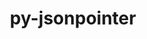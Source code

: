 ---
title: "py-jsonpointer"
layout: cache
categories: [package, develop]
meta: {"compilers": ["none"], "num_specs": 205, "num_specs_by_stack": {"data-vis-sdk": 50, "e4s": 8, "e4s-neoverse-v2": 95, "e4s-oneapi": 52, "root": 205}, "oss": ["ubuntu20.04", "ubuntu22.04", "ubuntu24.04"], "platforms": ["linux"], "stacks": ["data-vis-sdk", "e4s", "e4s-neoverse-v2", "e4s-oneapi", "root"], "targets": ["neoverse_v2", "x86_64_v3"], "versions": ["1.9", "2.0", "3.0.0"]}
spec_details: [{"compiler": "none", "hash": "22wjdmrredyglmxj6dgtjt7uzrb624go", "os": "ubuntu22.04", "platform": "linux", "size": "-", "stacks": ["e4s-neoverse-v2", "root"], "target": "neoverse_v2", "variants": ["build_system=python_pip"], "versions": ["2.0"]}, {"compiler": "none", "hash": "23pzb6yfgvx7eg4hgsulhbme7shtynxh", "os": "ubuntu22.04", "platform": "linux", "size": "-", "stacks": ["e4s-oneapi", "root"], "target": "x86_64_v3", "variants": ["build_system=python_pip"], "versions": ["1.9"]}, {"compiler": "none", "hash": "24ky4kn53zj2so6efw4pqk3dm2yzwa5e", "os": "ubuntu22.04", "platform": "linux", "size": "-", "stacks": ["e4s-oneapi", "root"], "target": "x86_64_v3", "variants": ["build_system=python_pip"], "versions": ["1.9"]}, {"compiler": "none", "hash": "24nev3zts5tfpte72ii6lfd3ft52lhqk", "os": "ubuntu22.04", "platform": "linux", "size": "-", "stacks": ["e4s-neoverse-v2", "root"], "target": "neoverse_v2", "variants": ["build_system=python_pip"], "versions": ["2.0"]}, {"compiler": "none", "hash": "2ejq6a633vro3f7shs5u5gkrcw2boell", "os": "ubuntu22.04", "platform": "linux", "size": "-", "stacks": ["e4s-neoverse-v2", "root"], "target": "neoverse_v2", "variants": ["build_system=python_pip"], "versions": ["1.9"]}, {"compiler": "none", "hash": "2loekk6lbmv3w5z3ccvjuxq5dii46blj", "os": "ubuntu22.04", "platform": "linux", "size": "-", "stacks": ["e4s-neoverse-v2", "root"], "target": "neoverse_v2", "variants": ["build_system=python_pip"], "versions": ["1.9"]}, {"compiler": "none", "hash": "2qoltwcoais5e66awhzdmfhnkpwu36sg", "os": "ubuntu22.04", "platform": "linux", "size": "-", "stacks": ["e4s-neoverse-v2", "root"], "target": "neoverse_v2", "variants": ["build_system=python_pip"], "versions": ["2.0"]}, {"compiler": "none", "hash": "2v4u55gku5wcauhn2lpj3zbfn7f7uhtd", "os": "ubuntu22.04", "platform": "linux", "size": "-", "stacks": ["e4s", "root"], "target": "x86_64_v3", "variants": ["build_system=python_pip"], "versions": ["1.9"]}, {"compiler": "none", "hash": "2winn3cwt3ccotkau6ckvsaagp4c5mvb", "os": "ubuntu22.04", "platform": "linux", "size": "-", "stacks": ["e4s-neoverse-v2", "root"], "target": "neoverse_v2", "variants": ["build_system=python_pip"], "versions": ["2.0"]}, {"compiler": "none", "hash": "2yk3opjaid7jrbyyo7tcmnnzjh43n4rb", "os": "ubuntu22.04", "platform": "linux", "size": "-", "stacks": ["e4s-oneapi", "root"], "target": "x86_64_v3", "variants": ["build_system=python_pip"], "versions": ["1.9"]}, {"compiler": "none", "hash": "3h6odpmsabkbw2w33cs3gqv7ag6nkxzt", "os": "ubuntu22.04", "platform": "linux", "size": "-", "stacks": ["e4s-neoverse-v2", "root"], "target": "neoverse_v2", "variants": ["build_system=python_pip"], "versions": ["2.0"]}, {"compiler": "none", "hash": "3krwyj7vqynwhe4ifhq4lemfzm5w4ly2", "os": "ubuntu22.04", "platform": "linux", "size": "-", "stacks": ["e4s-oneapi", "root"], "target": "x86_64_v3", "variants": ["build_system=python_pip"], "versions": ["1.9"]}, {"compiler": "none", "hash": "3mrzzjlvs7vzmnfsoghsiljs6i2k2hkp", "os": "ubuntu20.04", "platform": "linux", "size": "-", "stacks": ["data-vis-sdk", "root"], "target": "x86_64_v3", "variants": ["build_system=python_pip"], "versions": ["2.0"]}, {"compiler": "none", "hash": "3svutb7ergr64vyrvt2i3yyymrtq6i56", "os": "ubuntu22.04", "platform": "linux", "size": "-", "stacks": ["e4s-neoverse-v2", "root"], "target": "neoverse_v2", "variants": ["build_system=python_pip"], "versions": ["2.0"]}, {"compiler": "none", "hash": "3tk7k6zy2fdjkpaqree46jf2rxr3w3eu", "os": "ubuntu22.04", "platform": "linux", "size": "-", "stacks": ["e4s-neoverse-v2", "root"], "target": "neoverse_v2", "variants": ["build_system=python_pip"], "versions": ["2.0"]}, {"compiler": "none", "hash": "3tvpyigammrnq7xcpogxvxd7byp4y6er", "os": "ubuntu22.04", "platform": "linux", "size": "-", "stacks": ["e4s-neoverse-v2", "root"], "target": "neoverse_v2", "variants": ["build_system=python_pip"], "versions": ["1.9"]}, {"compiler": "none", "hash": "3u6dgmna7uxnvrhixnntajlyurwufspg", "os": "ubuntu22.04", "platform": "linux", "size": "-", "stacks": ["e4s-neoverse-v2", "root"], "target": "neoverse_v2", "variants": ["build_system=python_pip"], "versions": ["2.0"]}, {"compiler": "none", "hash": "46qp7gipebxltmuag4fz5phpoe55fpcq", "os": "ubuntu20.04", "platform": "linux", "size": "-", "stacks": ["data-vis-sdk", "root"], "target": "x86_64_v3", "variants": ["build_system=python_pip"], "versions": ["2.0"]}, {"compiler": "none", "hash": "4ejhvyyeoxdqsb2wxjsnmu3tio6prnjj", "os": "ubuntu22.04", "platform": "linux", "size": "-", "stacks": ["e4s-oneapi", "root"], "target": "x86_64_v3", "variants": ["build_system=python_pip"], "versions": ["1.9"]}, {"compiler": "none", "hash": "4n3dis77koaaqxwuwvu6dsp5chewgabo", "os": "ubuntu22.04", "platform": "linux", "size": "-", "stacks": ["e4s-neoverse-v2", "root"], "target": "neoverse_v2", "variants": ["build_system=python_pip"], "versions": ["1.9"]}, {"compiler": "none", "hash": "52imd7pfqxs4bu6kaxfodimbmgenoyg4", "os": "ubuntu22.04", "platform": "linux", "size": "-", "stacks": ["e4s-neoverse-v2", "root"], "target": "neoverse_v2", "variants": ["build_system=python_pip"], "versions": ["2.0"]}, {"compiler": "none", "hash": "563kpumff5ffhyl44t57oncme4p4oi5c", "os": "ubuntu20.04", "platform": "linux", "size": "-", "stacks": ["data-vis-sdk", "root"], "target": "x86_64_v3", "variants": ["build_system=python_pip"], "versions": ["2.0"]}, {"compiler": "none", "hash": "56drztrhgavnxoqs5oqbt5qzu3tdmdvo", "os": "ubuntu22.04", "platform": "linux", "size": "-", "stacks": ["e4s-neoverse-v2", "root"], "target": "neoverse_v2", "variants": ["build_system=python_pip"], "versions": ["1.9"]}, {"compiler": "none", "hash": "56iagufbe3xl5gwgkrg4ymwk5n2kwjvf", "os": "ubuntu22.04", "platform": "linux", "size": "-", "stacks": ["e4s-oneapi", "root"], "target": "x86_64_v3", "variants": ["build_system=python_pip"], "versions": ["1.9"]}, {"compiler": "none", "hash": "57ab4mtoq6ndsk5cnhvljbwmtv3fa4zy", "os": "ubuntu22.04", "platform": "linux", "size": "-", "stacks": ["e4s-neoverse-v2", "root"], "target": "neoverse_v2", "variants": ["build_system=python_pip"], "versions": ["1.9"]}, {"compiler": "none", "hash": "57wfp6jhdajl6fzixyndvmuxrb64fni4", "os": "ubuntu20.04", "platform": "linux", "size": "-", "stacks": ["data-vis-sdk", "root"], "target": "x86_64_v3", "variants": ["build_system=python_pip"], "versions": ["2.0"]}, {"compiler": "none", "hash": "5ifbxt5swvmtmpb2q4h4sow3ofcnjtca", "os": "ubuntu22.04", "platform": "linux", "size": "-", "stacks": ["e4s-oneapi", "root"], "target": "x86_64_v3", "variants": ["build_system=python_pip"], "versions": ["1.9"]}, {"compiler": "none", "hash": "5zscx4vfjqy3ume22q3eocl2uarji66p", "os": "ubuntu22.04", "platform": "linux", "size": "-", "stacks": ["e4s-oneapi", "root"], "target": "x86_64_v3", "variants": ["build_system=python_pip"], "versions": ["1.9"]}, {"compiler": "none", "hash": "63ms5xwwtgb7yzegpqsbbo6gbzgt3v4y", "os": "ubuntu20.04", "platform": "linux", "size": "-", "stacks": ["data-vis-sdk", "root"], "target": "x86_64_v3", "variants": ["build_system=python_pip"], "versions": ["2.0"]}, {"compiler": "none", "hash": "6bcqwmelwduwalzk23guozekul5qlu3h", "os": "ubuntu22.04", "platform": "linux", "size": "-", "stacks": ["e4s-neoverse-v2", "root"], "target": "neoverse_v2", "variants": ["build_system=python_pip"], "versions": ["1.9"]}, {"compiler": "none", "hash": "6ccffqbtb7vetab4ulnfgdwz5nwuzss2", "os": "ubuntu20.04", "platform": "linux", "size": "-", "stacks": ["data-vis-sdk", "root"], "target": "x86_64_v3", "variants": ["build_system=python_pip"], "versions": ["2.0"]}, {"compiler": "none", "hash": "6ji46yn5x4pg4gyjkm3ajnj4oieep3ut", "os": "ubuntu20.04", "platform": "linux", "size": "-", "stacks": ["data-vis-sdk", "root"], "target": "x86_64_v3", "variants": ["build_system=python_pip"], "versions": ["2.0"]}, {"compiler": "none", "hash": "6jsh6rus4bkgxmyifdumtliucmvngi7e", "os": "ubuntu22.04", "platform": "linux", "size": "-", "stacks": ["e4s-oneapi", "root"], "target": "x86_64_v3", "variants": ["build_system=python_pip"], "versions": ["1.9"]}, {"compiler": "none", "hash": "6ndkzlbbyxrohzvgo3ofmp7tjf43rv56", "os": "ubuntu22.04", "platform": "linux", "size": "-", "stacks": ["e4s-neoverse-v2", "root"], "target": "neoverse_v2", "variants": ["build_system=python_pip"], "versions": ["3.0.0"]}, {"compiler": "none", "hash": "6pafquxio4ub23kf4fl4ifwigyly67sf", "os": "ubuntu20.04", "platform": "linux", "size": "-", "stacks": ["data-vis-sdk", "root"], "target": "x86_64_v3", "variants": ["build_system=python_pip"], "versions": ["2.0"]}, {"compiler": "none", "hash": "6wkb73hcns7446un2j2ep35li2dhwwyc", "os": "ubuntu22.04", "platform": "linux", "size": "-", "stacks": ["e4s-neoverse-v2", "root"], "target": "neoverse_v2", "variants": ["build_system=python_pip"], "versions": ["1.9"]}, {"compiler": "none", "hash": "75mgrkhbvvoqourgc4nfaszjqdyq2tv4", "os": "ubuntu20.04", "platform": "linux", "size": "-", "stacks": ["data-vis-sdk", "root"], "target": "x86_64_v3", "variants": ["build_system=python_pip"], "versions": ["2.0"]}, {"compiler": "none", "hash": "7gj7v26sw2jtsuymrnav7hc5t22ilt3b", "os": "ubuntu22.04", "platform": "linux", "size": "-", "stacks": ["e4s-neoverse-v2", "root"], "target": "neoverse_v2", "variants": ["build_system=python_pip"], "versions": ["2.0"]}, {"compiler": "none", "hash": "7qjkl62kh4iwpt6ieetvvpb26v7it4dx", "os": "ubuntu22.04", "platform": "linux", "size": "-", "stacks": ["e4s-neoverse-v2", "root"], "target": "neoverse_v2", "variants": ["build_system=python_pip"], "versions": ["3.0.0"]}, {"compiler": "none", "hash": "7t4sfd2y63mgeck3mzva7sab3hsaljfd", "os": "ubuntu22.04", "platform": "linux", "size": "-", "stacks": ["e4s-neoverse-v2", "root"], "target": "neoverse_v2", "variants": ["build_system=python_pip"], "versions": ["2.0"]}, {"compiler": "none", "hash": "7urx4jnctjjj2d4ukmxnfpu4ysfztuvc", "os": "ubuntu22.04", "platform": "linux", "size": "-", "stacks": ["e4s-oneapi", "root"], "target": "x86_64_v3", "variants": ["build_system=python_pip"], "versions": ["1.9"]}, {"compiler": "none", "hash": "7vupbt6jljc3yyls377glphlyp2puau4", "os": "ubuntu22.04", "platform": "linux", "size": "-", "stacks": ["e4s-neoverse-v2", "root"], "target": "neoverse_v2", "variants": ["build_system=python_pip"], "versions": ["2.0"]}, {"compiler": "none", "hash": "7yx6ue46zcndnainmo6b3limsjwxvfyv", "os": "ubuntu22.04", "platform": "linux", "size": "-", "stacks": ["e4s-oneapi", "root"], "target": "x86_64_v3", "variants": ["build_system=python_pip"], "versions": ["1.9"]}, {"compiler": "none", "hash": "afniuoeiwi2bge6anfvma6zyce4ye2lr", "os": "ubuntu22.04", "platform": "linux", "size": "-", "stacks": ["e4s-neoverse-v2", "root"], "target": "neoverse_v2", "variants": ["build_system=python_pip"], "versions": ["1.9"]}, {"compiler": "none", "hash": "ahdoy5gum3jtu5ju3xr6glyiuzo66yoa", "os": "ubuntu20.04", "platform": "linux", "size": "-", "stacks": ["data-vis-sdk", "root"], "target": "x86_64_v3", "variants": ["build_system=python_pip"], "versions": ["2.0"]}, {"compiler": "none", "hash": "amhoq7y6qihmpafidc3nbdktsuntjeu7", "os": "ubuntu22.04", "platform": "linux", "size": "-", "stacks": ["e4s-oneapi", "root"], "target": "x86_64_v3", "variants": ["build_system=python_pip"], "versions": ["1.9"]}, {"compiler": "none", "hash": "aqxegxpg2fw2nv6sjlyjmf6mukmhwuct", "os": "ubuntu22.04", "platform": "linux", "size": "-", "stacks": ["e4s-neoverse-v2", "root"], "target": "neoverse_v2", "variants": ["build_system=python_pip"], "versions": ["1.9"]}, {"compiler": "none", "hash": "avtqqwvdlbrfsne2a5ikwtjwrh3gaqvj", "os": "ubuntu20.04", "platform": "linux", "size": "-", "stacks": ["data-vis-sdk", "root"], "target": "x86_64_v3", "variants": ["build_system=python_pip"], "versions": ["2.0"]}, {"compiler": "none", "hash": "backue3frfmhhvm3zhwvzefswrofnky7", "os": "ubuntu20.04", "platform": "linux", "size": "-", "stacks": ["data-vis-sdk", "root"], "target": "x86_64_v3", "variants": ["build_system=python_pip"], "versions": ["2.0"]}, {"compiler": "none", "hash": "bvgsxoxlb6js5ite4gx5nmyvcmdjn6py", "os": "ubuntu22.04", "platform": "linux", "size": "-", "stacks": ["e4s-neoverse-v2", "root"], "target": "neoverse_v2", "variants": ["build_system=python_pip"], "versions": ["2.0"]}, {"compiler": "none", "hash": "c2yprjqk734duhjgftgjp3b57cs4g5yh", "os": "ubuntu22.04", "platform": "linux", "size": "-", "stacks": ["e4s-neoverse-v2", "root"], "target": "neoverse_v2", "variants": ["build_system=python_pip"], "versions": ["1.9"]}, {"compiler": "none", "hash": "c4lhed3h372rwygogosfuss57yubau3f", "os": "ubuntu20.04", "platform": "linux", "size": "-", "stacks": ["data-vis-sdk", "root"], "target": "x86_64_v3", "variants": ["build_system=python_pip"], "versions": ["2.0"]}, {"compiler": "none", "hash": "caqzyhcygnozqq22lbtaztffk2syyov3", "os": "ubuntu22.04", "platform": "linux", "size": "-", "stacks": ["e4s-neoverse-v2", "root"], "target": "neoverse_v2", "variants": ["build_system=python_pip"], "versions": ["1.9"]}, {"compiler": "none", "hash": "cbosbauitdifjg55wg3gmj5wz5qwf34g", "os": "ubuntu22.04", "platform": "linux", "size": "-", "stacks": ["e4s-neoverse-v2", "root"], "target": "neoverse_v2", "variants": ["build_system=python_pip"], "versions": ["2.0"]}, {"compiler": "none", "hash": "cmfcfux52lnyf2r2egqvbwvlgatxcgeo", "os": "ubuntu22.04", "platform": "linux", "size": "-", "stacks": ["e4s-oneapi", "root"], "target": "x86_64_v3", "variants": ["build_system=python_pip"], "versions": ["1.9"]}, {"compiler": "none", "hash": "cmvtxcmznzrsiozpjfnx2tt7acra5hbj", "os": "ubuntu22.04", "platform": "linux", "size": "-", "stacks": ["e4s-neoverse-v2", "root"], "target": "neoverse_v2", "variants": ["build_system=python_pip"], "versions": ["2.0"]}, {"compiler": "none", "hash": "cn74sh5ergygobe5zmj6x5njuhfefkel", "os": "ubuntu22.04", "platform": "linux", "size": "-", "stacks": ["e4s-neoverse-v2", "root"], "target": "neoverse_v2", "variants": ["build_system=python_pip"], "versions": ["1.9"]}, {"compiler": "none", "hash": "cpwuipienfyt6fc7zxtfo6psxoa2biou", "os": "ubuntu22.04", "platform": "linux", "size": "-", "stacks": ["e4s", "root"], "target": "x86_64_v3", "variants": ["build_system=python_pip"], "versions": ["3.0.0"]}, {"compiler": "none", "hash": "cupi2lvwkg26mkopllfk5ka5s7qd5crf", "os": "ubuntu22.04", "platform": "linux", "size": "-", "stacks": ["e4s-neoverse-v2", "root"], "target": "neoverse_v2", "variants": ["build_system=python_pip"], "versions": ["3.0.0"]}, {"compiler": "none", "hash": "cws725sx4cnd67y3uq26grzbg5mi5asl", "os": "ubuntu22.04", "platform": "linux", "size": "-", "stacks": ["e4s-neoverse-v2", "root"], "target": "neoverse_v2", "variants": ["build_system=python_pip"], "versions": ["2.0"]}, {"compiler": "none", "hash": "czltbxqif3pqndz7aexeri5todptyzie", "os": "ubuntu22.04", "platform": "linux", "size": "-", "stacks": ["e4s-oneapi", "root"], "target": "x86_64_v3", "variants": ["build_system=python_pip"], "versions": ["1.9"]}, {"compiler": "none", "hash": "d3biayjqoxwbi3zizhem3vzywap4rkqp", "os": "ubuntu22.04", "platform": "linux", "size": "-", "stacks": ["e4s-neoverse-v2", "root"], "target": "neoverse_v2", "variants": ["build_system=python_pip"], "versions": ["1.9"]}, {"compiler": "none", "hash": "d7ur2zmazildih7dknnj5rwtvjwu7ttw", "os": "ubuntu22.04", "platform": "linux", "size": "-", "stacks": ["e4s-neoverse-v2", "root"], "target": "neoverse_v2", "variants": ["build_system=python_pip"], "versions": ["1.9"]}, {"compiler": "none", "hash": "dcwtga55ybohgm65jryparv4jfzf3s3x", "os": "ubuntu22.04", "platform": "linux", "size": "-", "stacks": ["e4s-neoverse-v2", "root"], "target": "neoverse_v2", "variants": ["build_system=python_pip"], "versions": ["1.9"]}, {"compiler": "none", "hash": "debaumq7sxqogdfqa3q2kg5l7qwac6lo", "os": "ubuntu22.04", "platform": "linux", "size": "-", "stacks": ["e4s-oneapi", "root"], "target": "x86_64_v3", "variants": ["build_system=python_pip"], "versions": ["1.9"]}, {"compiler": "none", "hash": "dix7egu4v2xswaijctlc7yqdz7ts5k65", "os": "ubuntu22.04", "platform": "linux", "size": "-", "stacks": ["e4s-neoverse-v2", "root"], "target": "neoverse_v2", "variants": ["build_system=python_pip"], "versions": ["1.9"]}, {"compiler": "none", "hash": "do54zlkrbh5whc6llfwnqdld3stklvum", "os": "ubuntu22.04", "platform": "linux", "size": "-", "stacks": ["e4s", "root"], "target": "x86_64_v3", "variants": ["build_system=python_pip"], "versions": ["1.9"]}, {"compiler": "none", "hash": "dtldto7h5ggr5kzzz6woit27mlmlagwq", "os": "ubuntu22.04", "platform": "linux", "size": "-", "stacks": ["e4s-neoverse-v2", "root"], "target": "neoverse_v2", "variants": ["build_system=python_pip"], "versions": ["2.0"]}, {"compiler": "none", "hash": "e4kcz3z4nrsl4uyh7spiq4kykrdatshn", "os": "ubuntu22.04", "platform": "linux", "size": "-", "stacks": ["e4s-neoverse-v2", "root"], "target": "neoverse_v2", "variants": ["build_system=python_pip"], "versions": ["2.0"]}, {"compiler": "none", "hash": "ekkdt3rdvhjknwnvvsnsvxcml5pg4hfs", "os": "ubuntu22.04", "platform": "linux", "size": "-", "stacks": ["e4s-oneapi", "root"], "target": "x86_64_v3", "variants": ["build_system=python_pip"], "versions": ["1.9"]}, {"compiler": "none", "hash": "ekzaq36kaw54lydd2urp63y7qajukinh", "os": "ubuntu22.04", "platform": "linux", "size": "-", "stacks": ["e4s-neoverse-v2", "root"], "target": "neoverse_v2", "variants": ["build_system=python_pip"], "versions": ["1.9"]}, {"compiler": "none", "hash": "emrfw76em7x2e5xqlehc6vyzd6vlcbdx", "os": "ubuntu22.04", "platform": "linux", "size": "-", "stacks": ["e4s-oneapi", "root"], "target": "x86_64_v3", "variants": ["build_system=python_pip"], "versions": ["1.9"]}, {"compiler": "none", "hash": "ewlzrtendxgim3ivkxs3edecqusskspm", "os": "ubuntu22.04", "platform": "linux", "size": "-", "stacks": ["e4s-oneapi", "root"], "target": "x86_64_v3", "variants": ["build_system=python_pip"], "versions": ["1.9"]}, {"compiler": "none", "hash": "f25fjsku6ldttp435xz6er4qxx2f4pzr", "os": "ubuntu20.04", "platform": "linux", "size": "-", "stacks": ["data-vis-sdk", "root"], "target": "x86_64_v3", "variants": ["build_system=python_pip"], "versions": ["2.0"]}, {"compiler": "none", "hash": "f25rciwhro4ivxob4ipvj3l2uud34bmf", "os": "ubuntu22.04", "platform": "linux", "size": "-", "stacks": ["e4s-neoverse-v2", "root"], "target": "neoverse_v2", "variants": ["build_system=python_pip"], "versions": ["2.0"]}, {"compiler": "none", "hash": "f36fnv5zou33z4nag3wsyrj6ptwemhkr", "os": "ubuntu22.04", "platform": "linux", "size": "-", "stacks": ["e4s-oneapi", "root"], "target": "x86_64_v3", "variants": ["build_system=python_pip"], "versions": ["1.9"]}, {"compiler": "none", "hash": "f5c2secenaielvafg3t4nildaujsgwyo", "os": "ubuntu22.04", "platform": "linux", "size": "-", "stacks": ["e4s-neoverse-v2", "root"], "target": "neoverse_v2", "variants": ["build_system=python_pip"], "versions": ["1.9"]}, {"compiler": "none", "hash": "fafwdi4l76nsfppfbgn72fpqceeqrd6p", "os": "ubuntu20.04", "platform": "linux", "size": "-", "stacks": ["data-vis-sdk", "root"], "target": "x86_64_v3", "variants": ["build_system=python_pip"], "versions": ["2.0"]}, {"compiler": "none", "hash": "fcnm7nq2bxw2m3576x2vwpwgzjglrpzy", "os": "ubuntu22.04", "platform": "linux", "size": "-", "stacks": ["e4s-neoverse-v2", "root"], "target": "neoverse_v2", "variants": ["build_system=python_pip"], "versions": ["1.9"]}, {"compiler": "none", "hash": "ffrtsbagbmh2asrx3iwpwd46qpkshf35", "os": "ubuntu22.04", "platform": "linux", "size": "-", "stacks": ["e4s-neoverse-v2", "root"], "target": "neoverse_v2", "variants": ["build_system=python_pip"], "versions": ["2.0"]}, {"compiler": "none", "hash": "fljcr5r63yu7g5q6bp7qzy3xwp2uf6v6", "os": "ubuntu22.04", "platform": "linux", "size": "-", "stacks": ["e4s-neoverse-v2", "root"], "target": "neoverse_v2", "variants": ["build_system=python_pip"], "versions": ["1.9"]}, {"compiler": "none", "hash": "fofvcih2ydqrsmkcc7erv2aezyfo536s", "os": "ubuntu20.04", "platform": "linux", "size": "-", "stacks": ["data-vis-sdk", "root"], "target": "x86_64_v3", "variants": ["build_system=python_pip"], "versions": ["2.0"]}, {"compiler": "none", "hash": "ggeu2ofuqewzmfb52egtiwbm7nomfvki", "os": "ubuntu22.04", "platform": "linux", "size": "-", "stacks": ["e4s-neoverse-v2", "root"], "target": "neoverse_v2", "variants": ["build_system=python_pip"], "versions": ["2.0"]}, {"compiler": "none", "hash": "gjuhvvujc5dd4wrbth2bccp6iy6gohss", "os": "ubuntu20.04", "platform": "linux", "size": "-", "stacks": ["data-vis-sdk", "root"], "target": "x86_64_v3", "variants": ["build_system=python_pip"], "versions": ["2.0"]}, {"compiler": "none", "hash": "gxcmipri2iz7bvqik4pbccjt5p3yrc6e", "os": "ubuntu20.04", "platform": "linux", "size": "-", "stacks": ["data-vis-sdk", "root"], "target": "x86_64_v3", "variants": ["build_system=python_pip"], "versions": ["2.0"]}, {"compiler": "none", "hash": "gyynnwsijvw73bv5n45ln5mflp6igbeh", "os": "ubuntu20.04", "platform": "linux", "size": "-", "stacks": ["data-vis-sdk", "root"], "target": "x86_64_v3", "variants": ["build_system=python_pip"], "versions": ["3.0.0"]}, {"compiler": "none", "hash": "h3hx3gyyyztubv5n2kvu5vtbqwwz42sw", "os": "ubuntu22.04", "platform": "linux", "size": "-", "stacks": ["e4s-neoverse-v2", "root"], "target": "neoverse_v2", "variants": ["build_system=python_pip"], "versions": ["2.0"]}, {"compiler": "none", "hash": "hkin7ktsuecroudqaoa4zvpfz7zeptb5", "os": "ubuntu22.04", "platform": "linux", "size": "-", "stacks": ["e4s-neoverse-v2", "root"], "target": "neoverse_v2", "variants": ["build_system=python_pip"], "versions": ["1.9"]}, {"compiler": "none", "hash": "hnhxryy6xew3iomqxgx2wihzzovunmot", "os": "ubuntu20.04", "platform": "linux", "size": "-", "stacks": ["data-vis-sdk", "root"], "target": "x86_64_v3", "variants": ["build_system=python_pip"], "versions": ["2.0"]}, {"compiler": "none", "hash": "hqiviz6qr3wfblpap7buc4s5zkeocbsc", "os": "ubuntu22.04", "platform": "linux", "size": "-", "stacks": ["e4s-oneapi", "root"], "target": "x86_64_v3", "variants": ["build_system=python_pip"], "versions": ["1.9"]}, {"compiler": "none", "hash": "i24cmy54iosfkpms67bsrpjetyb7fik4", "os": "ubuntu20.04", "platform": "linux", "size": "-", "stacks": ["data-vis-sdk", "root"], "target": "x86_64_v3", "variants": ["build_system=python_pip"], "versions": ["3.0.0"]}, {"compiler": "none", "hash": "i3oants6weckxrpqoqeg2rcua6manbl2", "os": "ubuntu22.04", "platform": "linux", "size": "-", "stacks": ["e4s-oneapi", "root"], "target": "x86_64_v3", "variants": ["build_system=python_pip"], "versions": ["1.9"]}, {"compiler": "none", "hash": "i466f2dk2ieyty657lnjuq6fpn3xhamd", "os": "ubuntu22.04", "platform": "linux", "size": "-", "stacks": ["e4s-neoverse-v2", "root"], "target": "neoverse_v2", "variants": ["build_system=python_pip"], "versions": ["2.0"]}, {"compiler": "none", "hash": "ifu5445pnjy22isfznueufgtgjc2qbgn", "os": "ubuntu22.04", "platform": "linux", "size": "-", "stacks": ["e4s-oneapi", "root"], "target": "x86_64_v3", "variants": ["build_system=python_pip"], "versions": ["1.9"]}, {"compiler": "none", "hash": "imm3rsj2zl2nyo2akdtxxsbuczpnquof", "os": "ubuntu22.04", "platform": "linux", "size": "-", "stacks": ["e4s-neoverse-v2", "root"], "target": "neoverse_v2", "variants": ["build_system=python_pip"], "versions": ["1.9"]}, {"compiler": "none", "hash": "irqra6guz4fwph334oyyvkkptimlp5bd", "os": "ubuntu22.04", "platform": "linux", "size": "-", "stacks": ["e4s-neoverse-v2", "root"], "target": "neoverse_v2", "variants": ["build_system=python_pip"], "versions": ["2.0"]}, {"compiler": "none", "hash": "issjphppc7bdcwmaf4rjw7vtjeu4bwog", "os": "ubuntu22.04", "platform": "linux", "size": "-", "stacks": ["e4s-neoverse-v2", "root"], "target": "neoverse_v2", "variants": ["build_system=python_pip"], "versions": ["1.9"]}, {"compiler": "none", "hash": "itbydefs4gzhlseseq35uac2rj7qssyg", "os": "ubuntu22.04", "platform": "linux", "size": "-", "stacks": ["e4s-neoverse-v2", "root"], "target": "neoverse_v2", "variants": ["build_system=python_pip"], "versions": ["1.9"]}, {"compiler": "none", "hash": "iunfgnstovvlijd5dqnc663qzwp6vjb2", "os": "ubuntu22.04", "platform": "linux", "size": "-", "stacks": ["e4s-neoverse-v2", "root"], "target": "neoverse_v2", "variants": ["build_system=python_pip"], "versions": ["2.0"]}, {"compiler": "none", "hash": "izqi5wipqpau7zpcpfcahatvbbnbevfc", "os": "ubuntu22.04", "platform": "linux", "size": "-", "stacks": ["e4s-neoverse-v2", "root"], "target": "neoverse_v2", "variants": ["build_system=python_pip"], "versions": ["1.9"]}, {"compiler": "none", "hash": "j5ntyp2l25y5hc6qafs4mbcyju5brzlt", "os": "ubuntu22.04", "platform": "linux", "size": "-", "stacks": ["e4s-oneapi", "root"], "target": "x86_64_v3", "variants": ["build_system=python_pip"], "versions": ["1.9"]}, {"compiler": "none", "hash": "jfecl3yjpivxdgngbzzbci7qd5r2rkwv", "os": "ubuntu22.04", "platform": "linux", "size": "-", "stacks": ["e4s-neoverse-v2", "root"], "target": "neoverse_v2", "variants": ["build_system=python_pip"], "versions": ["1.9"]}, {"compiler": "none", "hash": "jgufij6g4g7xneu2vgdaghlmnk4lqc4i", "os": "ubuntu20.04", "platform": "linux", "size": "-", "stacks": ["data-vis-sdk", "root"], "target": "x86_64_v3", "variants": ["build_system=python_pip"], "versions": ["2.0"]}, {"compiler": "none", "hash": "jiinvw2wklusv7ptcaifyymc4tlfdbp6", "os": "ubuntu24.04", "platform": "linux", "size": "-", "stacks": ["e4s-oneapi", "root"], "target": "x86_64_v3", "variants": ["build_system=python_pip"], "versions": ["1.9"]}, {"compiler": "none", "hash": "jkfqzgq7brv3ivdkrso2rjwa2z6ddioa", "os": "ubuntu22.04", "platform": "linux", "size": "-", "stacks": ["e4s-oneapi", "root"], "target": "x86_64_v3", "variants": ["build_system=python_pip"], "versions": ["1.9"]}, {"compiler": "none", "hash": "jm6mm3weqlrjj62dyknrqxfn44fypoi6", "os": "ubuntu22.04", "platform": "linux", "size": "-", "stacks": ["e4s-neoverse-v2", "root"], "target": "neoverse_v2", "variants": ["build_system=python_pip"], "versions": ["1.9"]}, {"compiler": "none", "hash": "jmeuglit2u3p34c7jp3asmjjpkn22bao", "os": "ubuntu22.04", "platform": "linux", "size": "-", "stacks": ["e4s-oneapi", "root"], "target": "x86_64_v3", "variants": ["build_system=python_pip"], "versions": ["1.9"]}, {"compiler": "none", "hash": "kgbv4eht2m4srpu23zxdd6ethmidk6dc", "os": "ubuntu20.04", "platform": "linux", "size": "-", "stacks": ["data-vis-sdk", "root"], "target": "x86_64_v3", "variants": ["build_system=python_pip"], "versions": ["3.0.0"]}, {"compiler": "none", "hash": "kodouenjmzu66locnbond2oecyesrd22", "os": "ubuntu22.04", "platform": "linux", "size": "-", "stacks": ["e4s-neoverse-v2", "root"], "target": "neoverse_v2", "variants": ["build_system=python_pip"], "versions": ["1.9"]}, {"compiler": "none", "hash": "l4sgmhgu7qnasnarwsyaeeo4vdslawe5", "os": "ubuntu20.04", "platform": "linux", "size": "-", "stacks": ["data-vis-sdk", "root"], "target": "x86_64_v3", "variants": ["build_system=python_pip"], "versions": ["2.0"]}, {"compiler": "none", "hash": "lhfk6aa7i726vc5hjbjnxvwuwpcn6lbw", "os": "ubuntu22.04", "platform": "linux", "size": "-", "stacks": ["e4s-neoverse-v2", "root"], "target": "neoverse_v2", "variants": ["build_system=python_pip"], "versions": ["1.9"]}, {"compiler": "none", "hash": "lqwc57xqnl3exm6kn733lg24yhkx2b3t", "os": "ubuntu20.04", "platform": "linux", "size": "-", "stacks": ["data-vis-sdk", "root"], "target": "x86_64_v3", "variants": ["build_system=python_pip"], "versions": ["2.0"]}, {"compiler": "none", "hash": "m3p2k6vqsnjldtrh63betgrz3ntdyjc5", "os": "ubuntu22.04", "platform": "linux", "size": "-", "stacks": ["e4s-oneapi", "root"], "target": "x86_64_v3", "variants": ["build_system=python_pip"], "versions": ["1.9"]}, {"compiler": "none", "hash": "mi6ippwxz7exczp76dj3u7irhnwhmky6", "os": "ubuntu20.04", "platform": "linux", "size": "-", "stacks": ["data-vis-sdk", "root"], "target": "x86_64_v3", "variants": ["build_system=python_pip"], "versions": ["2.0"]}, {"compiler": "none", "hash": "msmtz5geylpy65j2rkrkjjxrx7dgwjce", "os": "ubuntu22.04", "platform": "linux", "size": "-", "stacks": ["e4s-neoverse-v2", "root"], "target": "neoverse_v2", "variants": ["build_system=python_pip"], "versions": ["1.9"]}, {"compiler": "none", "hash": "mt3eqrwhe6ahdkp2qpavuz4752s5l6mm", "os": "ubuntu20.04", "platform": "linux", "size": "-", "stacks": ["data-vis-sdk", "root"], "target": "x86_64_v3", "variants": ["build_system=python_pip"], "versions": ["2.0"]}, {"compiler": "none", "hash": "myjg2hyelnypmvjur5jv2i4joz3ouicq", "os": "ubuntu22.04", "platform": "linux", "size": "-", "stacks": ["e4s-neoverse-v2", "root"], "target": "neoverse_v2", "variants": ["build_system=python_pip"], "versions": ["2.0"]}, {"compiler": "none", "hash": "n3jwmxsqyaag5i377kqfifxdvsoclelu", "os": "ubuntu22.04", "platform": "linux", "size": "-", "stacks": ["e4s-neoverse-v2", "root"], "target": "neoverse_v2", "variants": ["build_system=python_pip"], "versions": ["1.9"]}, {"compiler": "none", "hash": "nb5swj3ksuqw7ojiwdej4dddyyhehe3q", "os": "ubuntu20.04", "platform": "linux", "size": "-", "stacks": ["data-vis-sdk", "root"], "target": "x86_64_v3", "variants": ["build_system=python_pip"], "versions": ["2.0"]}, {"compiler": "none", "hash": "nh5nqnm2pkgybsij3asd36kmmgbc6pnr", "os": "ubuntu20.04", "platform": "linux", "size": "-", "stacks": ["data-vis-sdk", "root"], "target": "x86_64_v3", "variants": ["build_system=python_pip"], "versions": ["2.0"]}, {"compiler": "none", "hash": "nkdxugas4ga6yd3wllhcfw7ntjtrs6fg", "os": "ubuntu22.04", "platform": "linux", "size": "-", "stacks": ["e4s-oneapi", "root"], "target": "x86_64_v3", "variants": ["build_system=python_pip"], "versions": ["1.9"]}, {"compiler": "none", "hash": "nq334a535f3zl7bxca2kqoloefprdup3", "os": "ubuntu22.04", "platform": "linux", "size": "-", "stacks": ["e4s-oneapi", "root"], "target": "x86_64_v3", "variants": ["build_system=python_pip"], "versions": ["1.9"]}, {"compiler": "none", "hash": "nsg7rqvkzdfbvctlxajzviiqr2kak3jx", "os": "ubuntu20.04", "platform": "linux", "size": "-", "stacks": ["data-vis-sdk", "root"], "target": "x86_64_v3", "variants": ["build_system=python_pip"], "versions": ["2.0"]}, {"compiler": "none", "hash": "nxoyicc5t6triwfn3qbwdwjq4tpr56tp", "os": "ubuntu22.04", "platform": "linux", "size": "-", "stacks": ["e4s-neoverse-v2", "root"], "target": "neoverse_v2", "variants": ["build_system=python_pip"], "versions": ["1.9"]}, {"compiler": "none", "hash": "o5c2nzoxvjgmczam4rrpigpb6gls57s2", "os": "ubuntu22.04", "platform": "linux", "size": "-", "stacks": ["e4s-neoverse-v2", "root"], "target": "neoverse_v2", "variants": ["build_system=python_pip"], "versions": ["2.0"]}, {"compiler": "none", "hash": "oebrspcdnihxehfm366erizpbulzbhzn", "os": "ubuntu20.04", "platform": "linux", "size": "-", "stacks": ["data-vis-sdk", "root"], "target": "x86_64_v3", "variants": ["build_system=python_pip"], "versions": ["2.0"]}, {"compiler": "none", "hash": "okdulzjio4zuhaz75fn2qvgxwcgvyrj2", "os": "ubuntu22.04", "platform": "linux", "size": "-", "stacks": ["e4s-neoverse-v2", "root"], "target": "neoverse_v2", "variants": ["build_system=python_pip"], "versions": ["1.9"]}, {"compiler": "none", "hash": "onp76rkeb4klpvqssexcum5ic54wm4yx", "os": "ubuntu22.04", "platform": "linux", "size": "-", "stacks": ["e4s-neoverse-v2", "root"], "target": "neoverse_v2", "variants": ["build_system=python_pip"], "versions": ["1.9"]}, {"compiler": "none", "hash": "owb4oas3mcyg5u4m6gk5b22qks7pxhbq", "os": "ubuntu22.04", "platform": "linux", "size": "-", "stacks": ["e4s-oneapi", "root"], "target": "x86_64_v3", "variants": ["build_system=python_pip"], "versions": ["1.9"]}, {"compiler": "none", "hash": "ozk2scigzzd7u5aze4qmkmkley5mzkau", "os": "ubuntu22.04", "platform": "linux", "size": "-", "stacks": ["e4s", "root"], "target": "x86_64_v3", "variants": ["build_system=python_pip"], "versions": ["3.0.0"]}, {"compiler": "none", "hash": "pbm2p4dkwqw5lyimrjkntjwupfdfvkyy", "os": "ubuntu22.04", "platform": "linux", "size": "-", "stacks": ["e4s-oneapi", "root"], "target": "x86_64_v3", "variants": ["build_system=python_pip"], "versions": ["1.9"]}, {"compiler": "none", "hash": "pcxgsxkgt7qkmh3eywvlbdhuyqh2fpa7", "os": "ubuntu22.04", "platform": "linux", "size": "-", "stacks": ["e4s-oneapi", "root"], "target": "x86_64_v3", "variants": ["build_system=python_pip"], "versions": ["1.9"]}, {"compiler": "none", "hash": "pe2tz6gbrrwlp2db7466qsi3h2bvrztr", "os": "ubuntu20.04", "platform": "linux", "size": "-", "stacks": ["data-vis-sdk", "root"], "target": "x86_64_v3", "variants": ["build_system=python_pip"], "versions": ["2.0"]}, {"compiler": "none", "hash": "pluq47ltbm4ylgd6xw4xgl2tffoubt3r", "os": "ubuntu20.04", "platform": "linux", "size": "-", "stacks": ["data-vis-sdk", "root"], "target": "x86_64_v3", "variants": ["build_system=python_pip"], "versions": ["2.0"]}, {"compiler": "none", "hash": "q3ivzd7fw24zcmxlkjlrd2keqwqz22js", "os": "ubuntu20.04", "platform": "linux", "size": "-", "stacks": ["data-vis-sdk", "root"], "target": "x86_64_v3", "variants": ["build_system=python_pip"], "versions": ["2.0"]}, {"compiler": "none", "hash": "qbgcnmg5m5ry3ej7re4m3mmevdawbgmy", "os": "ubuntu22.04", "platform": "linux", "size": "-", "stacks": ["e4s-oneapi", "root"], "target": "x86_64_v3", "variants": ["build_system=python_pip"], "versions": ["1.9"]}, {"compiler": "none", "hash": "qgd3mrrbpdlzwwtql3s642ftzzb24jij", "os": "ubuntu22.04", "platform": "linux", "size": "-", "stacks": ["e4s-neoverse-v2", "root"], "target": "neoverse_v2", "variants": ["build_system=python_pip"], "versions": ["2.0"]}, {"compiler": "none", "hash": "qjlkxoglrtv6l3wpwawipyin2l2p676d", "os": "ubuntu22.04", "platform": "linux", "size": "-", "stacks": ["e4s-neoverse-v2", "root"], "target": "neoverse_v2", "variants": ["build_system=python_pip"], "versions": ["2.0"]}, {"compiler": "none", "hash": "qm3b35cwmusb2rlu4sglagd7k67a5nid", "os": "ubuntu22.04", "platform": "linux", "size": "-", "stacks": ["e4s-neoverse-v2", "root"], "target": "neoverse_v2", "variants": ["build_system=python_pip"], "versions": ["1.9"]}, {"compiler": "none", "hash": "qmei6x3z35pl3gymfghjbagwx4zojycu", "os": "ubuntu22.04", "platform": "linux", "size": "-", "stacks": ["e4s-oneapi", "root"], "target": "x86_64_v3", "variants": ["build_system=python_pip"], "versions": ["1.9"]}, {"compiler": "none", "hash": "qopfyn5mc7ndjbnjhfxtvkfxjt4b3mqa", "os": "ubuntu22.04", "platform": "linux", "size": "-", "stacks": ["e4s-oneapi", "root"], "target": "x86_64_v3", "variants": ["build_system=python_pip"], "versions": ["1.9"]}, {"compiler": "none", "hash": "qp3hzjdr2aerombeikiafm6aht53lwso", "os": "ubuntu22.04", "platform": "linux", "size": "-", "stacks": ["e4s-neoverse-v2", "root"], "target": "neoverse_v2", "variants": ["build_system=python_pip"], "versions": ["2.0"]}, {"compiler": "none", "hash": "qrdw2min5leqkha3zkkqglueq6632bf5", "os": "ubuntu20.04", "platform": "linux", "size": "-", "stacks": ["data-vis-sdk", "root"], "target": "x86_64_v3", "variants": ["build_system=python_pip"], "versions": ["2.0"]}, {"compiler": "none", "hash": "qw5ldn3lyo2qsyst5ayfg3y76avg45mt", "os": "ubuntu22.04", "platform": "linux", "size": "-", "stacks": ["e4s-neoverse-v2", "root"], "target": "neoverse_v2", "variants": ["build_system=python_pip"], "versions": ["2.0"]}, {"compiler": "none", "hash": "r553swyt25dwel5ozadlsjui26dy3uxw", "os": "ubuntu20.04", "platform": "linux", "size": "-", "stacks": ["data-vis-sdk", "root"], "target": "x86_64_v3", "variants": ["build_system=python_pip"], "versions": ["2.0"]}, {"compiler": "none", "hash": "rbhmm52gfyq3vlty7rdcfqahpt26sx7b", "os": "ubuntu22.04", "platform": "linux", "size": "-", "stacks": ["e4s-oneapi", "root"], "target": "x86_64_v3", "variants": ["build_system=python_pip"], "versions": ["1.9"]}, {"compiler": "none", "hash": "rgtte7icw2hub4tyec44tein3noy23oa", "os": "ubuntu22.04", "platform": "linux", "size": "-", "stacks": ["e4s-oneapi", "root"], "target": "x86_64_v3", "variants": ["build_system=python_pip"], "versions": ["1.9"]}, {"compiler": "none", "hash": "rruv7eg32w2e2gewbrwlydy6pl77l7hm", "os": "ubuntu20.04", "platform": "linux", "size": "-", "stacks": ["data-vis-sdk", "root"], "target": "x86_64_v3", "variants": ["build_system=python_pip"], "versions": ["2.0"]}, {"compiler": "none", "hash": "ruauqgge7sqkiirfrvly7cosevnk5x3u", "os": "ubuntu22.04", "platform": "linux", "size": "-", "stacks": ["e4s-oneapi", "root"], "target": "x86_64_v3", "variants": ["build_system=python_pip"], "versions": ["1.9"]}, {"compiler": "none", "hash": "ruxgp3t4k5joovqxond5gkgl3rfi34ei", "os": "ubuntu20.04", "platform": "linux", "size": "-", "stacks": ["data-vis-sdk", "root"], "target": "x86_64_v3", "variants": ["build_system=python_pip"], "versions": ["2.0"]}, {"compiler": "none", "hash": "rz3zowv7754f4hdtdc4s3ux4sozuryil", "os": "ubuntu20.04", "platform": "linux", "size": "-", "stacks": ["data-vis-sdk", "root"], "target": "x86_64_v3", "variants": ["build_system=python_pip"], "versions": ["2.0"]}, {"compiler": "none", "hash": "rzalkbcv573zy6kuppkheyc35lbrymxx", "os": "ubuntu22.04", "platform": "linux", "size": "-", "stacks": ["e4s-neoverse-v2", "root"], "target": "neoverse_v2", "variants": ["build_system=python_pip"], "versions": ["1.9"]}, {"compiler": "none", "hash": "se5ckwmnfnjhoydxvprxewxcldlpip37", "os": "ubuntu22.04", "platform": "linux", "size": "-", "stacks": ["e4s-neoverse-v2", "root"], "target": "neoverse_v2", "variants": ["build_system=python_pip"], "versions": ["2.0"]}, {"compiler": "none", "hash": "sf23wqphqd6xrcsbpqaimd4tvgdclhxh", "os": "ubuntu20.04", "platform": "linux", "size": "-", "stacks": ["data-vis-sdk", "root"], "target": "x86_64_v3", "variants": ["build_system=python_pip"], "versions": ["2.0"]}, {"compiler": "none", "hash": "siqv53lxxzzwzd2cedfpkje47eaby4yo", "os": "ubuntu20.04", "platform": "linux", "size": "-", "stacks": ["data-vis-sdk", "root"], "target": "x86_64_v3", "variants": ["build_system=python_pip"], "versions": ["2.0"]}, {"compiler": "none", "hash": "sokmacwa5gowokfcqtketj5zlmibxmel", "os": "ubuntu22.04", "platform": "linux", "size": "-", "stacks": ["e4s-neoverse-v2", "root"], "target": "neoverse_v2", "variants": ["build_system=python_pip"], "versions": ["2.0"]}, {"compiler": "none", "hash": "t7kfmadypgfyea47tpduyyl45v27edwl", "os": "ubuntu22.04", "platform": "linux", "size": "-", "stacks": ["e4s-oneapi", "root"], "target": "x86_64_v3", "variants": ["build_system=python_pip"], "versions": ["1.9"]}, {"compiler": "none", "hash": "t7v6vc3la3a6k6k6gvzbvx6ot5huyzzx", "os": "ubuntu22.04", "platform": "linux", "size": "-", "stacks": ["e4s-neoverse-v2", "root"], "target": "neoverse_v2", "variants": ["build_system=python_pip"], "versions": ["2.0"]}, {"compiler": "none", "hash": "tmjnrqfpr6csgh6qbgdr4rtdxye3cnto", "os": "ubuntu22.04", "platform": "linux", "size": "-", "stacks": ["e4s-neoverse-v2", "root"], "target": "neoverse_v2", "variants": ["build_system=python_pip"], "versions": ["1.9"]}, {"compiler": "none", "hash": "tpz6vmfjoqcidumvdgfm2t4f77f4wyfm", "os": "ubuntu22.04", "platform": "linux", "size": "-", "stacks": ["e4s-neoverse-v2", "root"], "target": "neoverse_v2", "variants": ["build_system=python_pip"], "versions": ["2.0"]}, {"compiler": "none", "hash": "u44bzy4enkzcw7f6v4jihqsnux75euhw", "os": "ubuntu22.04", "platform": "linux", "size": "-", "stacks": ["e4s-neoverse-v2", "root"], "target": "neoverse_v2", "variants": ["build_system=python_pip"], "versions": ["2.0"]}, {"compiler": "none", "hash": "unk5mr5frq3nhpgeniqvrdyynq5fqlvq", "os": "ubuntu20.04", "platform": "linux", "size": "-", "stacks": ["data-vis-sdk", "root"], "target": "x86_64_v3", "variants": ["build_system=python_pip"], "versions": ["2.0"]}, {"compiler": "none", "hash": "v6ac44aikisl37gfjuv4ny3mhiwrz6pt", "os": "ubuntu22.04", "platform": "linux", "size": "-", "stacks": ["e4s-oneapi", "root"], "target": "x86_64_v3", "variants": ["build_system=python_pip"], "versions": ["1.9"]}, {"compiler": "none", "hash": "vbzs7sifaixqvmw7cj37p2rlqsay7vpg", "os": "ubuntu20.04", "platform": "linux", "size": "-", "stacks": ["data-vis-sdk", "root"], "target": "x86_64_v3", "variants": ["build_system=python_pip"], "versions": ["2.0"]}, {"compiler": "none", "hash": "vdgamr3ayybvuhrlb6gvl6tthzp6ijua", "os": "ubuntu22.04", "platform": "linux", "size": "-", "stacks": ["e4s", "root"], "target": "x86_64_v3", "variants": ["build_system=python_pip"], "versions": ["3.0.0"]}, {"compiler": "none", "hash": "vkpnnkbdqowxwurn4ik6lrony4mertaf", "os": "ubuntu22.04", "platform": "linux", "size": "-", "stacks": ["e4s-neoverse-v2", "root"], "target": "neoverse_v2", "variants": ["build_system=python_pip"], "versions": ["2.0"]}, {"compiler": "none", "hash": "vn3lmccpwv7ydarixwkq6erpy7ijvnos", "os": "ubuntu22.04", "platform": "linux", "size": "-", "stacks": ["e4s-oneapi", "root"], "target": "x86_64_v3", "variants": ["build_system=python_pip"], "versions": ["1.9"]}, {"compiler": "none", "hash": "vqb7fxsibwienabua7jzilpcilttqacv", "os": "ubuntu22.04", "platform": "linux", "size": "-", "stacks": ["e4s-oneapi", "root"], "target": "x86_64_v3", "variants": ["build_system=python_pip"], "versions": ["1.9"]}, {"compiler": "none", "hash": "vt7337yntusrehzvbebrwt72afxca4ak", "os": "ubuntu22.04", "platform": "linux", "size": "-", "stacks": ["e4s-oneapi", "root"], "target": "x86_64_v3", "variants": ["build_system=python_pip"], "versions": ["1.9"]}, {"compiler": "none", "hash": "vtyuj5wme52f4eexjy26cu3qjm63x7uz", "os": "ubuntu22.04", "platform": "linux", "size": "-", "stacks": ["e4s-oneapi", "root"], "target": "x86_64_v3", "variants": ["build_system=python_pip"], "versions": ["1.9"]}, {"compiler": "none", "hash": "vznqc2nvoxea2wadfhbroyy4zy4yatmf", "os": "ubuntu22.04", "platform": "linux", "size": "-", "stacks": ["e4s", "root"], "target": "x86_64_v3", "variants": ["build_system=python_pip"], "versions": ["3.0.0"]}, {"compiler": "none", "hash": "vzpzl32o7m35mmrhtbg2ievgab3kxhmr", "os": "ubuntu22.04", "platform": "linux", "size": "-", "stacks": ["e4s-neoverse-v2", "root"], "target": "neoverse_v2", "variants": ["build_system=python_pip"], "versions": ["3.0.0"]}, {"compiler": "none", "hash": "w6ctjpiuc7pqifrhsfirjmyqc2n2lq5w", "os": "ubuntu22.04", "platform": "linux", "size": "-", "stacks": ["e4s-oneapi", "root"], "target": "x86_64_v3", "variants": ["build_system=python_pip"], "versions": ["1.9"]}, {"compiler": "none", "hash": "w7jw2ar3iyvauqoorpqlqze6dx6izj5u", "os": "ubuntu20.04", "platform": "linux", "size": "-", "stacks": ["data-vis-sdk", "root"], "target": "x86_64_v3", "variants": ["build_system=python_pip"], "versions": ["2.0"]}, {"compiler": "none", "hash": "wbwckceqoxffr6lsw6yhogujqvu3p6me", "os": "ubuntu20.04", "platform": "linux", "size": "-", "stacks": ["data-vis-sdk", "root"], "target": "x86_64_v3", "variants": ["build_system=python_pip"], "versions": ["2.0"]}, {"compiler": "none", "hash": "wfvzmyim4cjl4hpcmsxxkt2gxnwk65r3", "os": "ubuntu22.04", "platform": "linux", "size": "-", "stacks": ["e4s-oneapi", "root"], "target": "x86_64_v3", "variants": ["build_system=python_pip"], "versions": ["1.9"]}, {"compiler": "none", "hash": "wi3iun3repcgxvsujd7ky3ym4jcsg6jl", "os": "ubuntu22.04", "platform": "linux", "size": "-", "stacks": ["e4s-neoverse-v2", "root"], "target": "neoverse_v2", "variants": ["build_system=python_pip"], "versions": ["1.9"]}, {"compiler": "none", "hash": "wrubmeuriepoemtfqmapjyuazrwbq6yt", "os": "ubuntu22.04", "platform": "linux", "size": "-", "stacks": ["e4s-neoverse-v2", "root"], "target": "neoverse_v2", "variants": ["build_system=python_pip"], "versions": ["3.0.0"]}, {"compiler": "none", "hash": "wscdywvdn7rknxjpw7y7rp2tnopt66rt", "os": "ubuntu22.04", "platform": "linux", "size": "-", "stacks": ["e4s", "root"], "target": "x86_64_v3", "variants": ["build_system=python_pip"], "versions": ["1.9"]}, {"compiler": "none", "hash": "wsej3owc7eq7pjnbc2jg5isyw3pgjf3n", "os": "ubuntu22.04", "platform": "linux", "size": "-", "stacks": ["e4s-neoverse-v2", "root"], "target": "neoverse_v2", "variants": ["build_system=python_pip"], "versions": ["1.9"]}, {"compiler": "none", "hash": "wvqzj4f2biak5x3khrcopyf3kmkgpfug", "os": "ubuntu22.04", "platform": "linux", "size": "-", "stacks": ["e4s-neoverse-v2", "root"], "target": "neoverse_v2", "variants": ["build_system=python_pip"], "versions": ["1.9"]}, {"compiler": "none", "hash": "wvxgxwhdi6cywsy24byqxapnhjrwlcb6", "os": "ubuntu22.04", "platform": "linux", "size": "-", "stacks": ["e4s-oneapi", "root"], "target": "x86_64_v3", "variants": ["build_system=python_pip"], "versions": ["1.9"]}, {"compiler": "none", "hash": "wzjypkuljui5l7ogrnyr4tqmngcgbaju", "os": "ubuntu22.04", "platform": "linux", "size": "-", "stacks": ["e4s-neoverse-v2", "root"], "target": "neoverse_v2", "variants": ["build_system=python_pip"], "versions": ["1.9"]}, {"compiler": "none", "hash": "x653wdxlao7ofmsalagr6gz7y6iagpkj", "os": "ubuntu22.04", "platform": "linux", "size": "-", "stacks": ["e4s-neoverse-v2", "root"], "target": "neoverse_v2", "variants": ["build_system=python_pip"], "versions": ["2.0"]}, {"compiler": "none", "hash": "xl7ewjto6vhbawe6px35thaddfoqjjg6", "os": "ubuntu22.04", "platform": "linux", "size": "-", "stacks": ["e4s-oneapi", "root"], "target": "x86_64_v3", "variants": ["build_system=python_pip"], "versions": ["1.9"]}, {"compiler": "none", "hash": "xnjce2ab3iqzfotl4uc4jwwgwav2p5n7", "os": "ubuntu22.04", "platform": "linux", "size": "-", "stacks": ["e4s", "root"], "target": "x86_64_v3", "variants": ["build_system=python_pip"], "versions": ["1.9"]}, {"compiler": "none", "hash": "xohucjk32wvvdohviaegpz23vgpdemlb", "os": "ubuntu22.04", "platform": "linux", "size": "-", "stacks": ["e4s-oneapi", "root"], "target": "x86_64_v3", "variants": ["build_system=python_pip"], "versions": ["1.9"]}, {"compiler": "none", "hash": "xor7uawqm6fulbspymwwwv6ahysevgw4", "os": "ubuntu22.04", "platform": "linux", "size": "-", "stacks": ["e4s-neoverse-v2", "root"], "target": "neoverse_v2", "variants": ["build_system=python_pip"], "versions": ["1.9"]}, {"compiler": "none", "hash": "xpxjscrtofnhdjee45h67wjjsugakqm2", "os": "ubuntu22.04", "platform": "linux", "size": "-", "stacks": ["e4s-oneapi", "root"], "target": "x86_64_v3", "variants": ["build_system=python_pip"], "versions": ["1.9"]}, {"compiler": "none", "hash": "xtt6beibbnmwf3cekl7ihamgl626ljp6", "os": "ubuntu20.04", "platform": "linux", "size": "-", "stacks": ["data-vis-sdk", "root"], "target": "x86_64_v3", "variants": ["build_system=python_pip"], "versions": ["3.0.0"]}, {"compiler": "none", "hash": "xvyx2fbvg6dcaa5feygvuszepslpcqbe", "os": "ubuntu22.04", "platform": "linux", "size": "-", "stacks": ["e4s-oneapi", "root"], "target": "x86_64_v3", "variants": ["build_system=python_pip"], "versions": ["1.9"]}, {"compiler": "none", "hash": "xzpmk66zkica6syuvc47dtmti7axdrsi", "os": "ubuntu20.04", "platform": "linux", "size": "-", "stacks": ["data-vis-sdk", "root"], "target": "x86_64_v3", "variants": ["build_system=python_pip"], "versions": ["3.0.0"]}, {"compiler": "none", "hash": "y7ykh5cjgcdeel6ykeua7zvpvs6x3lw6", "os": "ubuntu22.04", "platform": "linux", "size": "-", "stacks": ["e4s-neoverse-v2", "root"], "target": "neoverse_v2", "variants": ["build_system=python_pip"], "versions": ["2.0"]}, {"compiler": "none", "hash": "ygfccwgkowrl6ngjj445lvl5qvrkhekh", "os": "ubuntu20.04", "platform": "linux", "size": "-", "stacks": ["data-vis-sdk", "root"], "target": "x86_64_v3", "variants": ["build_system=python_pip"], "versions": ["2.0"]}, {"compiler": "none", "hash": "ymsvfypp6vh6y2fzp42zigumoigqwnbl", "os": "ubuntu22.04", "platform": "linux", "size": "-", "stacks": ["e4s-neoverse-v2", "root"], "target": "neoverse_v2", "variants": ["build_system=python_pip"], "versions": ["2.0"]}, {"compiler": "none", "hash": "yodptocxxtpfjjpux4lflrenre4h6ygj", "os": "ubuntu20.04", "platform": "linux", "size": "-", "stacks": ["data-vis-sdk", "root"], "target": "x86_64_v3", "variants": ["build_system=python_pip"], "versions": ["2.0"]}, {"compiler": "none", "hash": "ypami26kydt4ikx7khlv4747faqpynvs", "os": "ubuntu22.04", "platform": "linux", "size": "-", "stacks": ["e4s-neoverse-v2", "root"], "target": "neoverse_v2", "variants": ["build_system=python_pip"], "versions": ["2.0"]}, {"compiler": "none", "hash": "z2va46gjoxfhas3dwdwghbqljyffar26", "os": "ubuntu22.04", "platform": "linux", "size": "-", "stacks": ["e4s-neoverse-v2", "root"], "target": "neoverse_v2", "variants": ["build_system=python_pip"], "versions": ["1.9"]}, {"compiler": "none", "hash": "zeuusgaghujrl5r24e2bmmqqwvvrwa64", "os": "ubuntu20.04", "platform": "linux", "size": "-", "stacks": ["data-vis-sdk", "root"], "target": "x86_64_v3", "variants": ["build_system=python_pip"], "versions": ["2.0"]}, {"compiler": "none", "hash": "zf7as4plhjl3k73n5friyh6yafkfzrzv", "os": "ubuntu22.04", "platform": "linux", "size": "-", "stacks": ["e4s-neoverse-v2", "root"], "target": "neoverse_v2", "variants": ["build_system=python_pip"], "versions": ["2.0"]}, {"compiler": "none", "hash": "zgoogsnmaxrpqjkjf4jo4crf5lfycl7r", "os": "ubuntu22.04", "platform": "linux", "size": "-", "stacks": ["e4s-neoverse-v2", "root"], "target": "neoverse_v2", "variants": ["build_system=python_pip"], "versions": ["1.9"]}, {"compiler": "none", "hash": "zo5sura64kwb6orhpr2fgxdig7h5aibj", "os": "ubuntu22.04", "platform": "linux", "size": "-", "stacks": ["e4s-neoverse-v2", "root"], "target": "neoverse_v2", "variants": ["build_system=python_pip"], "versions": ["1.9"]}, {"compiler": "none", "hash": "zq24p5e2y6lijbatgbzjkkkiuel5kutp", "os": "ubuntu22.04", "platform": "linux", "size": "-", "stacks": ["e4s-oneapi", "root"], "target": "x86_64_v3", "variants": ["build_system=python_pip"], "versions": ["1.9"]}, {"compiler": "none", "hash": "zxmnksy62pskdaypqlepmle2eknoyc7w", "os": "ubuntu22.04", "platform": "linux", "size": "-", "stacks": ["e4s-neoverse-v2", "root"], "target": "neoverse_v2", "variants": ["build_system=python_pip"], "versions": ["2.0"]}, {"compiler": "none", "hash": "zxyg426vhqpjhq4il5jsvap3jaa2eamx", "os": "ubuntu22.04", "platform": "linux", "size": "-", "stacks": ["e4s-neoverse-v2", "root"], "target": "neoverse_v2", "variants": ["build_system=python_pip"], "versions": ["1.9"]}]
---